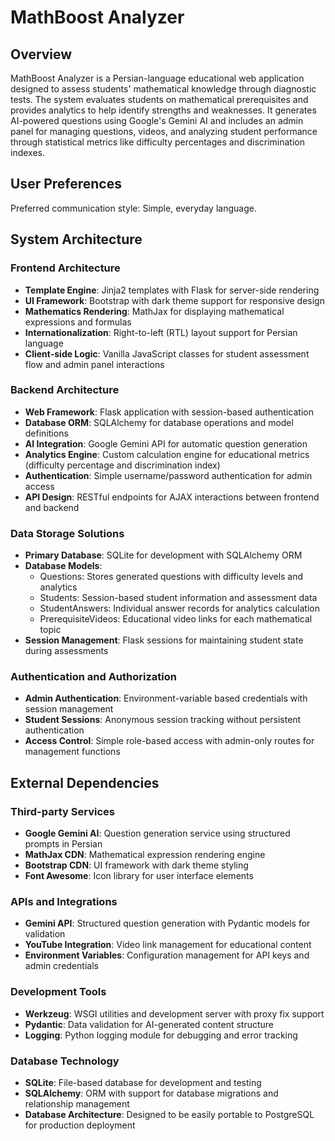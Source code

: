 # MathBoost Analyzer

## Overview

MathBoost Analyzer is a Persian-language educational web application designed to assess students' mathematical knowledge through diagnostic tests. The system evaluates students on mathematical prerequisites and provides analytics to help identify strengths and weaknesses. It generates AI-powered questions using Google's Gemini AI and includes an admin panel for managing questions, videos, and analyzing student performance through statistical metrics like difficulty percentages and discrimination indexes.

## User Preferences

Preferred communication style: Simple, everyday language.

## System Architecture

### Frontend Architecture
- **Template Engine**: Jinja2 templates with Flask for server-side rendering
- **UI Framework**: Bootstrap with dark theme support for responsive design
- **Mathematics Rendering**: MathJax for displaying mathematical expressions and formulas
- **Internationalization**: Right-to-left (RTL) layout support for Persian language
- **Client-side Logic**: Vanilla JavaScript classes for student assessment flow and admin panel interactions

### Backend Architecture
- **Web Framework**: Flask application with session-based authentication
- **Database ORM**: SQLAlchemy for database operations and model definitions
- **AI Integration**: Google Gemini API for automatic question generation
- **Analytics Engine**: Custom calculation engine for educational metrics (difficulty percentage and discrimination index)
- **Authentication**: Simple username/password authentication for admin access
- **API Design**: RESTful endpoints for AJAX interactions between frontend and backend

### Data Storage Solutions
- **Primary Database**: SQLite for development with SQLAlchemy ORM
- **Database Models**:
  - Questions: Stores generated questions with difficulty levels and analytics
  - Students: Session-based student information and assessment data
  - StudentAnswers: Individual answer records for analytics calculation
  - PrerequisiteVideos: Educational video links for each mathematical topic
- **Session Management**: Flask sessions for maintaining student state during assessments

### Authentication and Authorization
- **Admin Authentication**: Environment-variable based credentials with session management
- **Student Sessions**: Anonymous session tracking without persistent authentication
- **Access Control**: Simple role-based access with admin-only routes for management functions

## External Dependencies

### Third-party Services
- **Google Gemini AI**: Question generation service using structured prompts in Persian
- **MathJax CDN**: Mathematical expression rendering engine
- **Bootstrap CDN**: UI framework with dark theme styling
- **Font Awesome**: Icon library for user interface elements

### APIs and Integrations
- **Gemini API**: Structured question generation with Pydantic models for validation
- **YouTube Integration**: Video link management for educational content
- **Environment Variables**: Configuration management for API keys and admin credentials

### Development Tools
- **Werkzeug**: WSGI utilities and development server with proxy fix support
- **Pydantic**: Data validation for AI-generated content structure
- **Logging**: Python logging module for debugging and error tracking

### Database Technology
- **SQLite**: File-based database for development and testing
- **SQLAlchemy**: ORM with support for database migrations and relationship management
- **Database Architecture**: Designed to be easily portable to PostgreSQL for production deployment